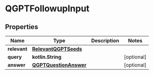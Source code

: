 
# QGPTFollowupInput

## Properties
Name | Type | Description | Notes
------------ | ------------- | ------------- | -------------
**relevant** | [**RelevantQGPTSeeds**](RelevantQGPTSeeds) |  | 
**query** | **kotlin.String** |  |  [optional]
**answer** | [**QGPTQuestionAnswer**](QGPTQuestionAnswer) |  |  [optional]




